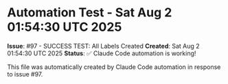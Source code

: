 # Automation Test - Sat Aug  2 01:54:30 UTC 2025

**Issue**: #97 - SUCCESS TEST: All Labels Created
**Created**: Sat Aug  2 01:54:30 UTC 2025
**Status**: ✅ Claude Code automation is working!

This file was automatically created by Claude Code automation in response to issue #97.
